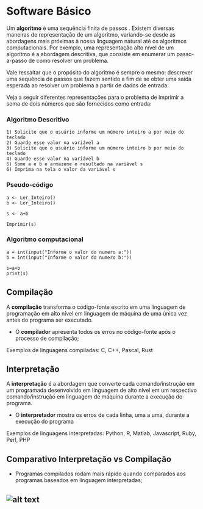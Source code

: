 
# Software Básico

Um **algoritmo** é uma sequência finita de passos . Existem diversas maneiras de representação de um algoritmo, variando-se desde as abordagens mais próximas à nossa linguagem natural até os algoritmos computacionais. Por exemplo, uma representação alto nível de um algoritmo é a abordagem descritiva, que consiste em enumerar um passo-a-passo de como resolver um problema.

Vale ressaltar que o propósito do algoritmo é sempre o mesmo: descrever uma sequência de passos que fazem sentido a fim de se obter uma saída esperada ao resolver um problema a partir de dados de entrada.

Veja a seguir diferentes representações para o problema de imprimir a soma de dois números que são fornecidos como entrada:

### Algoritmo Descritivo

```
1) Solicite que o usuário informe um número inteiro a por meio do teclado
2) Guarde esse valor na variável a
3) Solicite que o usuário informe um número inteiro b por meio do teclado
4) Guarde esse valor na variável b
5) Some a e b e armazene o resultado na variável s
6) Imprima na tela o valor da variável s
```

### Pseudo-código

```
a <- Ler_Inteiro()
b <- Ler_Inteiro()

s <- a+b

Imprimir(s)
```

### Algoritmo computacional


```
a = int(input("Informe o valor do numero a:"))
b = int(input("Informe o valor do numero b:"))

s=a+b
print(s)
```


## Compilação

A **compilação** transforma o código-fonte escrito em uma linguagem de programação em alto nível em linguagem de máquina de uma única vez antes do programa ser executado.

- O **compilador** apresenta todos os erros no código-fonte após o processo de compilação;

Exemplos de linguagens compiladas: C, C++, Pascal, Rust

## Interpretação

A **interpretação** é a abordagem que converte cada comando/instrução em um programada desenvolvido em linguagem de alto nível em um respectivo comando/instrução em linguagem de máquina durante a execução do programa.

- O **interpretador** mostra os erros de cada linha, uma a uma, durante a execução do programa

Exemplos de linguagens interpretadas: Python, R, Matlab, Javascript, Ruby, Perl, PHP

## Comparativo Interpretação vs Compilação

- Programas compilados rodam mais rápido quando comparados aos programas baseados em linguagem interpretadas;

![alt text](imgs/usainbolt_languages.png "Apenas para rir")
- 
